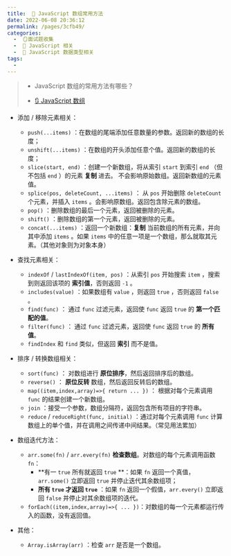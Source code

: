 ```yaml
---
title:  🍎 JavaScript 数组常用方法
date: 2022-06-08 20:36:12
permalink: /pages/3cfb49/
categories:
  -  🪞面试题收集
  -  🗾 JavaScript 相关
  -  🍎 JavaScript 数据类型相关
tags:
  - 
---
```

> + JavaScript 数组的常用方法有哪些？
>
> + [🔃 JavaScript 数组](/pages/e5fa39/#数组总结)



- 添加 / 移除元素相关：
  - `push(...items)` ：在数组的尾端添加任意数量的参数。返回新的数组的长度；
  - `unshift(...items)` ：在数组的开头添加任意个值。返回新的数组的长度；
  - `slice(start, end)` ：创建一个新数组，将从索引 `start` 到索引 `end` （但不包括 `end` ）的元素 **复制** 进去。 不会影响原始数组。返回新数组的元素值。
  - `splice(pos, deleteCount, ...items)` ： 从 `pos` 开始删除 `deleteCount` 个元素，并插入 `items` 。会影响原数组。返回包含除元素的数组。
  - `pop()` ：删除数组的最后一个元素，返回被删除的元素。
  - `shift()` ：删除数组的第一个元素，返回被删除的元素。
  - `concat(...items)` ：返回一个新数组：**复制** 当前数组的所有元素，并向其中添加 `items` 。如果 `items` 中的任意一项是一个数组，那么就取其元素。（其他对象则为对象本身）

- 查找元素相关：
  - `indexOf` / `lastIndexOf(item, pos)` ：从索引 `pos` 开始搜索 `item` ，搜索到则返回该项的 **索引值**，否则返回 `-1` 。
  - `includes(value)` ：如果数组有 `value` ，则返回 `true` ，否则返回 `false` 。
  - `find(func)` ： 通过 `func` 过滤元素，返回使 `func` 返回 `true` 的 **第一个匹配的值**。
  - `filter(func)` ： 通过 `func` 过滤元素，返回使 `func` 返回 `true` 的 **所有值**。
  - `findIndex` 和 `find` 类似，但返回 **索引** 而不是值。
- 排序 / 转换数组相关：
  - `sort(func)` ： 对数组进行 **原位排序**，然后返回排序后的数组。
  - `reverse()` ： **原位反转** 数组，然后返回反转后的数组。
  -  `map((item,index,array)=>{ return ... })` ： 根据对每个元素调用 `func` 的结果创建一个新数组。
  - `join` ：接受一个参数，数组分隔符，返回包含所有项目的字符串。
  - `reduce` / `reduceRight(func, initial)` ：通过对每个元素调用 `func` 计算数组上的单个值，并在调用之间传递中间结果。（常见用法累加）
- 数组迭代方法：
  - `arr.some(fn)` / `arr.every(fn)` **检查数组**。对数组的每个元素调用函数 `fn`：
    +  **有一 `true` 所有就返回 `true` **：如果 `fn` 返回一个真值，`arr.some()` 立即返回 `true` 并停止迭代其余数组项；
    +  **所有 `true` 才返回 `true`** ：如果 `fn` 返回一个假值，`arr.every()` 立即返回 `false` 并停止对其余数组项的迭代。
  - `forEach((item,index,array)=>{ ... })`：对数组的每一个元素都运行传入的函数，没有返回值。
- 其他：
  - `Array.isArray(arr)` ：检查 `arr` 是否是一个数组。



